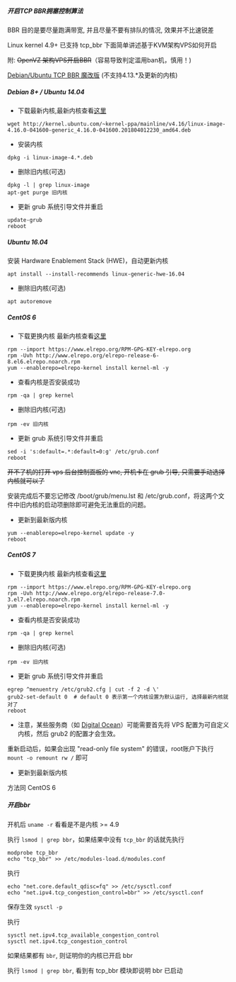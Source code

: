 ##### 开启TCP BBR拥塞控制算法

BBR 目的是要尽量跑满带宽, 并且尽量不要有排队的情况, 效果并不比速锐差

Linux kernel 4.9+ 已支持 tcp_bbr 下面简单讲述基于KVM架构VPS如何开启

附:
 ~~OpenVZ 架构VPS开启BBR~~（容易导致判定滥用ban机，慎用！)

[Debian/Ubuntu TCP BBR 魔改版](https://moeclub.org/2017/06/24/278/) (不支持4.13.*及更新的内核)

#####  Debian 8+ / Ubuntu 14.04

- 下载最新内核,最新内核查看[这里](http://kernel.ubuntu.com/%7Ekernel-ppa/mainline) 

```
wget http://kernel.ubuntu.com/~kernel-ppa/mainline/v4.16/linux-image-4.16.0-041600-generic_4.16.0-041600.201804012230_amd64.deb
```

- 安装内核

```
dpkg -i linux-image-4.*.deb
```

- 删除旧内核(可选)

```
dpkg -l | grep linux-image 
apt-get purge 旧内核
```

- 更新 grub 系统引导文件并重启

```
update-grub
reboot
```

#####  Ubuntu 16.04

安装 Hardware Enablement Stack (HWE)，自动更新内核

```
apt install --install-recommends linux-generic-hwe-16.04
```

- 删除旧内核(可选)

```
apt autoremove
```

#####  CentOS 6

- 下载更换内核
   最新内核查看[这里](http://elrepo.org/linux/kernel/el6/x86_64/RPMS/) 

```
rpm --import https://www.elrepo.org/RPM-GPG-KEY-elrepo.org
rpm -Uvh http://www.elrepo.org/elrepo-release-6-8.el6.elrepo.noarch.rpm
yum --enablerepo=elrepo-kernel install kernel-ml -y
```

- 查看内核是否安装成功

```
rpm -qa | grep kernel
```

- 删除旧内核(可选)

```
rpm -ev 旧内核  
```

- 更新 grub 系统引导文件并重启

```
sed -i 's:default=.*:default=0:g' /etc/grub.conf
reboot
```

~~开不了机的打开 vps 后台控制面板的 vnc, 开机卡在 grub 引导, 只需要手动选择内核就可以了~~

安装完成后不要忘记修改 /boot/grub/menu.lst 和 /etc/grub.conf，将这两个文件中旧内核的启动项删除即可避免无法重启的问题。

- 更新到最新版内核

```
yum --enablerepo=elrepo-kernel update -y 
reboot
```

#####  CentOS 7

- 下载更换内核
   最新内核查看[这里](http://elrepo.org/linux/kernel/el7/x86_64/RPMS/) 

```
rpm --import https://www.elrepo.org/RPM-GPG-KEY-elrepo.org
rpm -Uvh http://www.elrepo.org/elrepo-release-7.0-3.el7.elrepo.noarch.rpm
yum --enablerepo=elrepo-kernel install kernel-ml -y
```

- 查看内核是否安装成功

```
rpm -qa | grep kernel
```

- 删除旧内核(可选)

```
rpm -ev 旧内核  
```

- 更新 grub 系统引导文件并重启

```
egrep ^menuentry /etc/grub2.cfg | cut -f 2 -d \'
grub2-set-default 0  # default 0 表示第一个内核设置为默认运行, 选择最新内核就对了
reboot
```

- 注意，某些服务商（如 [Digital Ocean](https://www.digitalocean.com/community/tutorials/how-to-update-a-digitalocean-server-s-kernel)）可能需要首先将 VPS 配置为可自定义内核，然后 grub2 的配置才会生效。

重新启动后，如果会出现 "read-only file system" 的错误，root账户下执行 `mount -o remount rw /` 即可

- 更新到最新版内核

方法同 CentOS 6

#####  开启bbr

开机后 `uname -r` 看看是不是内核 >= 4.9

执行 `lsmod | grep bbr`，如果结果中没有 `tcp_bbr` 的话就先执行

```
modprobe tcp_bbr
echo "tcp_bbr" >> /etc/modules-load.d/modules.conf
```

执行

```
echo "net.core.default_qdisc=fq" >> /etc/sysctl.conf
echo "net.ipv4.tcp_congestion_control=bbr" >> /etc/sysctl.conf
```

保存生效
 `sysctl -p`

执行

```
sysctl net.ipv4.tcp_available_congestion_control
sysctl net.ipv4.tcp_congestion_control
```

如果结果都有 `bbr`, 则证明你的内核已开启 bbr

执行 `lsmod | grep bbr`, 看到有 tcp_bbr 模块即说明 bbr 已启动